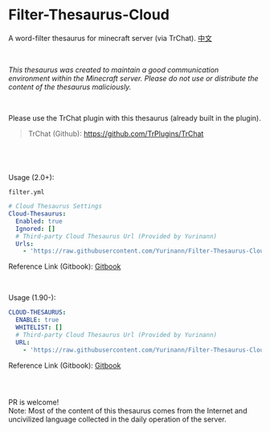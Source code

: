 # Filter-Thesaurus-Cloud

A word-filter thesaurus for minecraft server (via TrChat).
[中文](README.md)

<br>

*This thesaurus was created to maintain a good communication environment within the Minecraft server. Please do not use or distribute the content of the thesaurus maliciously.*

<br>

Please use the TrChat plugin with this thesaurus (already built in the plugin).
> TrChat (Github): https://github.com/TrPlugins/TrChat

<br>

#

Usage (2.0+):

`filter.yml`
```yaml
# Cloud Thesaurus Settings
Cloud-Thesaurus:
  Enabled: true
  Ignored: []
  # Third-party Cloud Thesaurus Url (Provided by Yurinann)
  Urls: 
    - 'https://raw.githubusercontent.com/Yurinann/Filter-Thesaurus-Cloud/main/database.json'
```
Reference Link (Gitbook): [Gitbook](https://trchat.plugindoc.cn/an-zhuang-pei-zhi/configs/filter)

<br>

Usage (1.90-):
```yaml
CLOUD-THESAURUS:
  ENABLE: true
  WHITELIST: []
  # Third-party Cloud Thesaurus Url (Provided by Yurinann)
  URL:
    - 'https://raw.githubusercontent.com/Yurinann/Filter-Thesaurus-Cloud/main/database.json'
```
Reference Link (Gitbook): [Gitbook](https://trchat.plugindoc.cn/gui-dang/1.9-documentation/pei-zhi)
#

<br>
PR is welcome!

<br>
Note: Most of the content of this thesaurus comes from the Internet and uncivilized language collected in the daily operation of the server.
